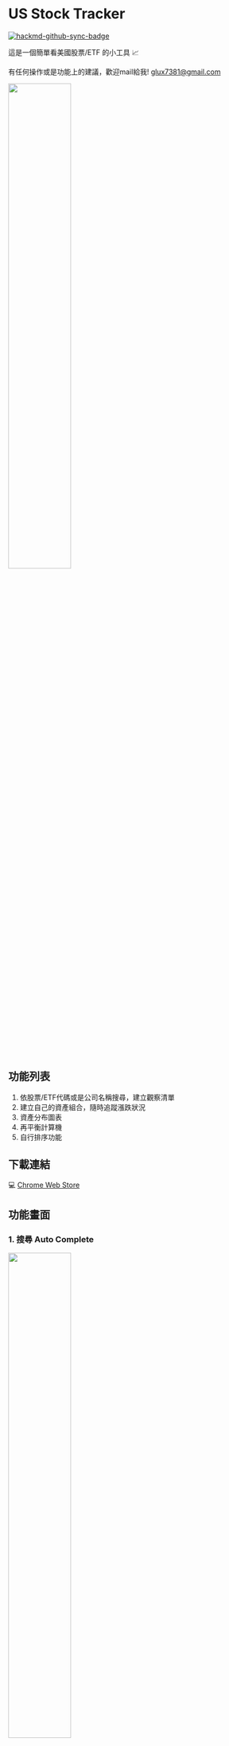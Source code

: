 # US Stock Tracker

[![hackmd-github-sync-badge](https://hackmd.io/6OhNEUMERZ-vq8lYO-zLmA/badge)](https://hackmd.io/6OhNEUMERZ-vq8lYO-zLmA)

這是一個簡單看美國股票/ETF 的小工具 :chart_with_upwards_trend:

有任何操作或是功能上的建議，歡迎mail給我!
glux7381@gmail.com

<img src="https://i.imgur.com/9Z6zYUW.gif" width="50%">

## 功能列表
1. 依股票/ETF代碼或是公司名稱搜尋，建立觀察清單
2. 建立自己的資產組合，隨時追蹤漲跌狀況
3. 資產分布圖表
4. 再平衡計算機
5. 自行排序功能

## 下載連結

:computer: [Chrome Web Store](https://chrome.google.com/webstore/detail/us-stock-tracker/jjkiinjlfddnfbpmegolhhibgpcmmfdi?hl=zh-TW&authuser=0)


## 功能畫面

### 1. 搜尋 Auto Complete

<img src="https://i.imgur.com/LYLavcl.png" width="50%">

### 2. 漲跌圖示化

:notebook_with_decorative_cover: 提供抓取最新價格以及刪除觀察股票功能。

<img src="https://i.imgur.com/qFvcpO4.png" width="50%">

### 3. 拖移排序
<img src="https://i.imgur.com/YvftP8m.png" width="50%">

### 4. 持倉紀錄、比例
<img src="https://i.imgur.com/McYGCRI.png" width="50%">

### 5. 視覺化圖表
<img src="https://i.imgur.com/ugZDIUj.png" width="50%">

### 6. 配重設定，顯示偏離狀況
:notebook_with_decorative_cover: 使用者可設定預期持倉的市值比重，系統自動計算目前比重以及預計比重的偏離百分比。

<img src="https://i.imgur.com/Rf7nCCo.png" width="50%">

### 7. 注資買賣股數計算機
:notebook_with_decorative_cover: 針對使用者設定的預期以及目前資產市值的配重，建議使用者買/賣的股數將比例拉近設定的預期百分比。
<img src="https://i.imgur.com/eH3gL6r.png" width="50%">
